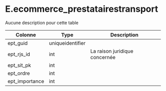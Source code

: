 # E.ecommerce_prestatairestransport

Aucune description pour cette table

Colonne|Type|Description
---|---|---
ept_guid|uniqueidentifier|
ept_rjs_id|int|La raison juridique concernée 
ept_sit_pk|int|
ept_ordre|int|
ept_importance|int|
